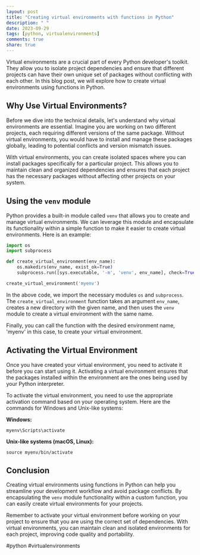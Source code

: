 ```yaml
---
layout: post
title: "Creating virtual environments with functions in Python"
description: " "
date: 2023-09-29
tags: [python, virtualenvironments]
comments: true
share: true
---
```


Virtual environments are a crucial part of every Python developer's toolkit. They allow you to isolate project dependencies and ensure that different projects can have their own unique set of packages without conflicting with each other. In this blog post, we will explore how to create virtual environments using functions in Python.

## Why Use Virtual Environments?

Before we dive into the technical details, let's understand why virtual environments are essential. Imagine you are working on two different projects, each requiring different versions of the same package. Without virtual environments, you would have to install and manage these packages globally, leading to potential conflicts and version mismatch issues.

With virtual environments, you can create isolated spaces where you can install packages specifically for a particular project. This allows you to maintain clean and organized dependencies and ensures that each project has the necessary packages without affecting other projects on your system.

## Using the `venv` module

Python provides a built-in module called `venv` that allows you to create and manage virtual environments. We can leverage this module and encapsulate its functionality within a simple function to make it easier to create virtual environments. Here is an example:

```python
import os
import subprocess

def create_virtual_environment(env_name):
    os.makedirs(env_name, exist_ok=True)
    subprocess.run([sys.executable, '-m', 'venv', env_name], check=True)

create_virtual_environment('myenv')
```

In the above code, we import the necessary modules `os` and `subprocess`. The `create_virtual_environment` function takes an argument `env_name`, creates a new directory with the given name, and then uses the `venv` module to create a virtual environment with the same name.

Finally, you can call the function with the desired environment name, 'myenv' in this case, to create your virtual environment.

## Activating the Virtual Environment

Once you have created your virtual environment, you need to activate it before you can start using it. Activating a virtual environment ensures that the packages installed within the environment are the ones being used by your Python interpreter.

To activate the virtual environment, you need to use the appropriate activation command based on your operating system. Here are the commands for Windows and Unix-like systems:

**Windows:**

```shell
myenv\Scripts\activate
```

**Unix-like systems (macOS, Linux):**

```shell
source myenv/bin/activate
```

## Conclusion

Creating virtual environments using functions in Python can help you streamline your development workflow and avoid package conflicts. By encapsulating the `venv` module functionality within a custom function, you can easily create virtual environments for your projects.

Remember to activate your virtual environment before working on your project to ensure that you are using the correct set of dependencies. With virtual environments, you can maintain clean and isolated environments for each project, improving code quality and portability.

#python #virtualenvironments